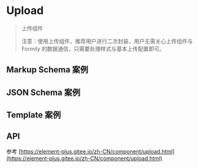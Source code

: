 # Upload

> 上传组件
>
> 注意：使用上传组件，推荐用户进行二次封装，用户无需关心上传组件与 Formily 的数据通信，只需要处理样式与基本上传配置即可。

## Markup Schema 案例

<dumi-previewer demoPath="guide/upload/markup-schema" />

## JSON Schema 案例

<dumi-previewer demoPath="guide/upload/json-schema" />

## Template 案例

<dumi-previewer demoPath="guide/upload/template" />

## API

参考 [https://element-plus.gitee.io/zh-CN/component/upload.html](https://element-plus.gitee.io/zh-CN/component/upload.html)
